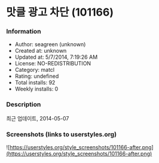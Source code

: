 # 맛클 광고 차단 (101166)

### Information
- Author: seagreen (unknown)
- Created at: unknown
- Updated at: 5/7/2014, 7:19:26 AM
- License: NO-REDISTRIBUTION
- Category: matcl
- Rating: undefined
- Total installs: 92
- Weekly installs: 0


### Description
최근 업데이트, 2014-05-07


### Screenshots (links to userstyles.org)
![https://userstyles.org/style_screenshots/101166-after.png](https://userstyles.org/style_screenshots/101166-after.png)


